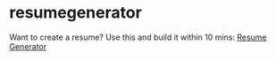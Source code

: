 # resumegenerator
Want to create a resume? Use this and build it within 10 mins: [Resume Generator](https://resume-creatorr.netlify.app/)
